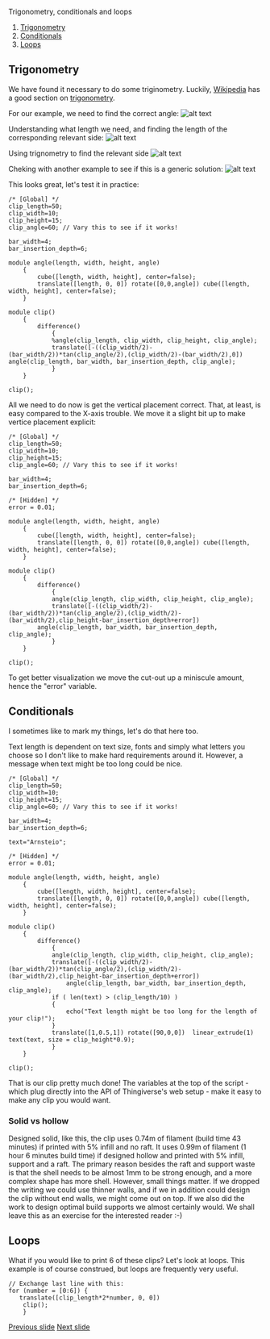 Trigonometry, conditionals and loops
1. [Trigonometry](#trigonometry)
2. [Conditionals](#conditionals)
3. [Loops](#loops)

## Trigonometry

We have found it necessary to do some triginometry.
Luckily, [Wikipedia](https://en.wikipedia.org/) has a good section on [trigonometry](https://en.wikipedia.org/wiki/Trigonometric_functions).

For our example, we need to find the correct angle:
![alt text](bilder/trig01.png "Finding the correct angle")

Understanding what length we need, and finding the length of the corresponding relevant side:
![alt text](bilder/trig02.png "Understanding what length we need, and finding the length of the corresponding relevant side")

Using trignometry to find the relevant side
![alt text](bilder/trig03.png "Using trignometry to find the relevant side")

Cheking with another example to see if this is a generic solution:
![alt text](bilder/trig04.png "Cheking with another example to see if this is a generic solution")

This looks great, let's test it in practice:
~~~
/* [Global] */
clip_length=50;
clip_width=10;
clip_height=15;
clip_angle=60; // Vary this to see if it works!

bar_width=4;
bar_insertion_depth=6;

module angle(length, width, height, angle)
    {
        cube([length, width, height], center=false);
        translate([length, 0, 0]) rotate([0,0,angle]) cube([length, width, height], center=false);
    }

module clip()
    {
        difference()
            {
            %angle(clip_length, clip_width, clip_height, clip_angle);
            translate([-((clip_width/2)-(bar_width/2))*tan(clip_angle/2),(clip_width/2)-(bar_width/2),0]) angle(clip_length, bar_width, bar_insertion_depth, clip_angle);
            }
    }

clip();
~~~
All we need to do now is get the vertical placement correct. That, at least, is easy compared to the X-axis trouble. We move it a slight bit up to make vertice placement explicit:
~~~
/* [Global] */
clip_length=50;
clip_width=10;
clip_height=15;
clip_angle=60; // Vary this to see if it works!

bar_width=4;
bar_insertion_depth=6;

/* [Hidden] */
error = 0.01; 

module angle(length, width, height, angle)
    {
        cube([length, width, height], center=false);
        translate([length, 0, 0]) rotate([0,0,angle]) cube([length, width, height], center=false);
    }

module clip()
    {
        difference()
            {
            angle(clip_length, clip_width, clip_height, clip_angle);
            translate([-((clip_width/2)-(bar_width/2))*tan(clip_angle/2),(clip_width/2)-(bar_width/2),clip_height-bar_insertion_depth+error]) 
		angle(clip_length, bar_width, bar_insertion_depth, clip_angle);
            }
    }

clip();
~~~

To get better visualization we move the cut-out up a miniscule amount, hence the "error" variable.

## Conditionals

I sometimes like to mark my things, let's do that here too.

Text length is dependent on text size, fonts and simply what letters you choose so I don't like to make hard requirements around it. 
However, a message when text might be too long could be nice.  

~~~
/* [Global] */
clip_length=50;
clip_width=10;
clip_height=15;
clip_angle=60; // Vary this to see if it works!

bar_width=4;
bar_insertion_depth=6;

text="Arnsteio";

/* [Hidden] */
error = 0.01;

module angle(length, width, height, angle)
    {
        cube([length, width, height], center=false);
        translate([length, 0, 0]) rotate([0,0,angle]) cube([length, width, height], center=false);
    }

module clip()
    {
        difference()
            {
            angle(clip_length, clip_width, clip_height, clip_angle);
            translate([-((clip_width/2)-(bar_width/2))*tan(clip_angle/2),(clip_width/2)-(bar_width/2),clip_height-bar_insertion_depth+error]) 
                angle(clip_length, bar_width, bar_insertion_depth, clip_angle);
            if ( len(text) > (clip_length/10) ) 
			{
				echo("Text length might be too long for the length of your clip!");
			}
            translate([1,0.5,1]) rotate([90,0,0])  linear_extrude(1) text(text, size = clip_height*0.9);
            }
    }

clip();
~~~


That is our clip pretty much done! 
The variables at the top of the script - which plug directly into the API of Thingiverse's web setup - make it easy to make any clip you would want. 

### Solid vs hollow
Designed solid, like this, the clip uses 0.74m of filament (build time 43 minutes) if printed with 5% infill and no raft. 
It uses 0.99m of filament (1 hour 6 minutes build time) if designed hollow and printed with 5% infill, support and a raft. 
The primary reason besides the raft and support waste is that the shell needs to be almost 1mm to be strong enough, and a more complex shape has more shell.
However, small things matter. 
If we dropped the writing we could use thinner walls, and if we in addition could design the clip without end walls, we might come out on top. 
If we also did the work to design optimal build supports we almost certainly would. 
We shall leave this as an exercise for the interested reader :-)

## Loops
What if you would like to print 6 of these clips? Let's look at loops.
This example is of course construed, but loops are frequently very useful. 

~~~
// Exchange last line with this:
for (number = [0:6]) {
   translate([clip_length*2*number, 0, 0])
    clip();
    }
~~~

[Previous slide](04-modules.md)
[Next slide](06-miscellaneousFunctions.md)
